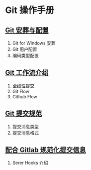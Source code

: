 # Git 操作手册

## [Git 安葬与配置](./gitInstallAndConfig.md)
1. Git for Windows 安葬
2. Git 用户配置
3. 编码类型配置


## [Git 工作流介绍](./gitWorkflowIntroduction.md)  

1. [全线性提交](./gitLinearWorkflow.md)
2. Git Flow
3. Github Flow


## [Git 提交规范](./gitCommitStandards.md)  
1. 提交消息类型
2. 提交消息格式


## [配合 Gitlab 规范化提交信息](./standardizeCommit.md)
1. Serer Hooks 介绍